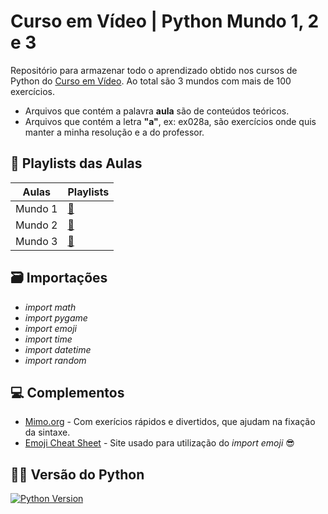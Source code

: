 
# Curso em Vídeo | Python Mundo 1, 2 e 3    

Repositório para armazenar todo o aprendizado obtido nos cursos de Python do [Curso em Vídeo](https://www.dio.me). Ao total são 3 mundos
com mais de 100 exercícios.
- Arquivos que contém a palavra **aula** são de conteúdos teóricos.
- Arquivos que contém a letra **"a"**, ex: ex028a, são exercícios onde quis manter a minha resolução e a do professor.

## 🎥 Playlists das Aulas

| Aulas   | Playlists |
| ------- |---------  |
| Mundo 1 | [🐍](https://www.youtube.com/watch?v=S9uPNppGsGo&list=PLHz_AreHm4dlKP6QQCekuIPky1CiwmdI6) |
| Mundo 2 | [🐍](https://www.youtube.com/watch?v=nJkVHusJp6E&list=PLHz_AreHm4dk_nZHmxxf_J0WRAqy5Czye) |
| Mundo 3 | [🐍](https://www.youtube.com/watch?v=0LB3FSfjvao&list=PLHz_AreHm4dksnH2jVTIVNviIMBVYyFnH) |

## 🗃️ Importações
- *import math*
- *import pygame*
- *import emoji*
- *import time*
- *import datetime*
- *import random*

## 💻 Complementos
- [Mimo.org](https://mimo.org/glossary/python/alias) - Com exerícios rápidos e divertidos, que ajudam na fixação da sintaxe.
- [Emoji Cheat Sheet](https://www.webfx.com/tools/emoji-cheat-sheet/) - Site usado para utilização do *import emoji* 😎

## 👩‍💻 Versão do Python
[![Python Version](https://img.shields.io/badge/python-3.12-blue.svg)](https://www.python.org/downloads/release/python-3120/)




